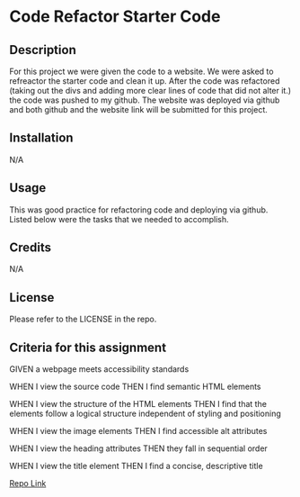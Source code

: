 # Code Refactor Starter Code

## Description

For this project we were given the code to a website. We were asked to refreactor the starter code and clean it up. After the code was refactored (taking out the divs and adding more clear lines of code that did not alter it.) the code was pushed to my github. The website was deployed via github and both github and the website link will be submitted for this project.

## Installation

N/A

## Usage

This was good practice for refactoring code and deploying via github. Listed below were the tasks that we needed to accomplish.

## Credits

N/A

## License

Please refer to the LICENSE in the repo.

## Criteria for this assignment

GIVEN a webpage meets accessibility standards

WHEN I view the source code
THEN I find semantic HTML elements

WHEN I view the structure of the HTML elements
THEN I find that the elements follow a logical structure independent of styling and positioning

WHEN I view the image elements
THEN I find accessible alt attributes

WHEN I view the heading attributes
THEN they fall in sequential order

WHEN I view the title element
THEN I find a concise, descriptive title

[Repo Link](https://github.com/PintoDrop/urban-oct-homework)
